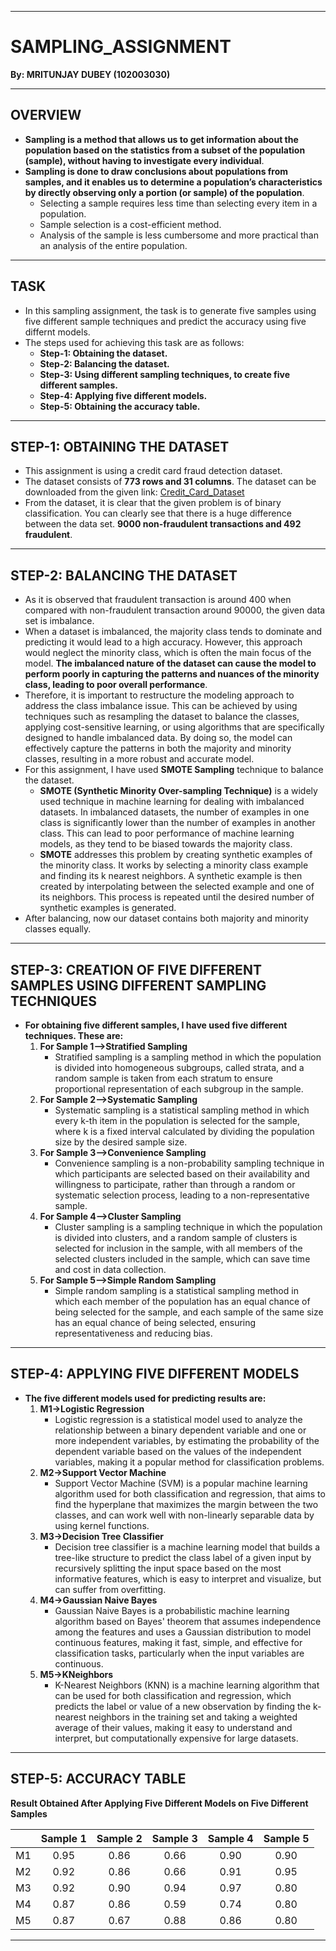 - - - - - - - - - - - - - - - - - - - - - - - - - - - - - - - - - - - - - - - - - - - - - - - - - - - - - - - - - - - - - - - - - - - - - - - - - - - - - - - - - - - -
# SAMPLING_ASSIGNMENT 
**By: MRITUNJAY DUBEY (102003030)**
- - - - - - - - - - - - - - - - - - - - - - - - - - - - - - - - - - - - - - - - - - - - - - - - - - - - - - - - - - - - - - - - - - - - - - - - - - - - - - - - - - - - 
## OVERVIEW
* **Sampling is a method that allows us to get information about the population based on the statistics from a subset of the population (sample), without having to investigate every individual**.
* **Sampling is done to draw conclusions about populations from samples, and it enables us to determine a population’s characteristics by directly observing only a portion (or sample) of the population**. 
  * Selecting a sample requires less time than selecting every item in a population.
  * Sample selection is a cost-efficient method.
  * Analysis of the sample is less cumbersome and more practical than an analysis of the entire population.
- - - - - - - - - - - - - - - - - - - - - - - - - - - - - - - - - - - - - - - - - - - - - - - - - - - - - - - - - - - - - - - - - - - - - - - - - - - - - - - - - - - - 
## TASK
* In this sampling assignment, the task is to generate five samples using five different sample techniques and predict the accuracy using five differnt models.
* The steps used for achieving this task are as follows: 
  * **Step-1: Obtaining the dataset.**
  * **Step-2: Balancing the dataset.** 
  * **Step-3: Using different sampling techniques, to create five different samples.**
  * **Step-4: Applying five different models.**
  * **Step-5: Obtaining the accuracy table.**
- - - - - - - - - - - - - - - - - - - - - - - - - - - - - - - - - - - - - - - - - - - - - - - - - - - - - - - - - - - - - - - - - - - - - - - - - - - - - - - - - - - -
## **STEP-1: OBTAINING THE DATASET**
* This assignment is using a credit card fraud detection dataset.
* The dataset consists of **773 rows and 31 columns**. The dataset can be downloaded from the given link: [Credit_Card_Dataset](https://github.com/mritunjay-07/102003030_Sampling_Assignment/blob/main/Creditcard_data.csv)
* From the dataset, it is clear that the given problem is of binary classification. You can clearly see that there is a huge difference between the data set. **9000 non-fraudulent transactions and 492 fraudulent**.
- - - - - - - - - - - - - - - - - - - - - - - - - - - - - - - - - - - - - - - - - - - - - - - - - - - - - - - - - - - - - - - - - - - - - - - - - - - - - - - - - - - -
## **STEP-2: BALANCING THE DATASET**
* As it is observed that fraudulent transaction is around 400 when compared with non-fraudulent transaction around 90000, the given data set is imbalance.
* When a dataset is imbalanced, the majority class tends to dominate and predicting it would lead to a high accuracy. However, this approach would neglect the minority class, which is often the main focus of the model. **The imbalanced nature of the dataset can cause the model to perform poorly in capturing the patterns and nuances of the minority class, leading to poor overall performance**.
* Therefore, it is important to restructure the modeling approach to address the class imbalance issue. This can be achieved by using techniques such as resampling the dataset to balance the classes, applying cost-sensitive learning, or using algorithms that are specifically designed to handle imbalanced data. By doing so, the model can effectively capture the patterns in both the majority and minority classes, resulting in a more robust and accurate model.
* For this assignment, I have used **SMOTE Sampling** technique to balance the dataset.
  * **SMOTE (Synthetic Minority Over-sampling Technique)** is a widely used technique in machine learning for dealing with imbalanced datasets. In imbalanced datasets, the number of examples in one class is significantly lower than the number of examples in another class. This can lead to poor performance of machine learning models, as they tend to be biased towards the majority class.
  * **SMOTE** addresses this problem by creating synthetic examples of the minority class. It works by selecting a minority class example and finding its k nearest neighbors. A synthetic example is then created by interpolating between the selected example and one of its neighbors. This process is repeated until the desired number of synthetic examples is generated.
* After balancing, now our dataset contains both majority and minority classes equally.
- - - - - - - - - - - - - - - - - - - - - - - - - - - - - - - - - - - - - - - - - - - - - - - - - - - - - - - - - - - - - - - - - - - - - - - - - - - - - - - - - - - -
## **STEP-3: CREATION OF FIVE DIFFERENT SAMPLES USING DIFFERENT SAMPLING TECHNIQUES**
* **For obtaining five different samples, I have used five different techniques. These are:**
  1. **For Sample 1-->Stratified Sampling**
     * Stratified sampling is a sampling method in which the population is divided into homogeneous subgroups, called strata, and a random sample is taken from each stratum to ensure proportional representation of each subgroup in the sample.  
  2. **For Sample 2-->Systematic Sampling**
     * Systematic sampling is a statistical sampling method in which every k-th item in the population is selected for the sample, where k is a fixed interval calculated by dividing the population size by the desired sample size.
  3. **For Sample 3-->Convenience Sampling**
     * Convenience sampling is a non-probability sampling technique in which participants are selected based on their availability and willingness to participate, rather than through a random or systematic selection process, leading to a non-representative sample.
  4. **For Sample 4-->Cluster Sampling**
     * Cluster sampling is a sampling technique in which the population is divided into clusters, and a random sample of clusters is selected for inclusion in the sample, with all members of the selected clusters included in the sample, which can save time and cost in data collection.
  5. **For Sample 5-->Simple Random Sampling**
     * Simple random sampling is a statistical sampling method in which each member of the population has an equal chance of being selected for the sample, and each sample of the same size has an equal chance of being selected, ensuring representativeness and reducing bias.
- - - - - - - - - - - - - - - - - - - - - - - - - - - - - - - - - - - - - - - - - - - - - - - - - - - - - - - - - - - - - - - - - - - - - - - - - - - - - - - - - - - -
## **STEP-4: APPLYING FIVE DIFFERENT MODELS**
* **The five different models used for predicting results are:**
  1. **M1->Logistic Regression**
     * Logistic regression is a statistical model used to analyze the relationship between a binary dependent variable and one or more independent variables, by estimating the probability of the dependent variable based on the values of the independent variables, making it a popular method for classification problems.
  2. **M2->Support Vector Machine**
     * Support Vector Machine (SVM) is a popular machine learning algorithm used for both classification and regression, that aims to find the hyperplane that maximizes the margin between the two classes, and can work well with non-linearly separable data by using kernel functions.
  3. **M3->Decision Tree Classifier**
     * Decision tree classifier is a machine learning model that builds a tree-like structure to predict the class label of a given input by recursively splitting the input space based on the most informative features, which is easy to interpret and visualize, but can suffer from overfitting.
  4. **M4->Gaussian Naive Bayes**
     * Gaussian Naive Bayes is a probabilistic machine learning algorithm based on Bayes' theorem that assumes independence among the features and uses a Gaussian distribution to model continuous features, making it fast, simple, and effective for classification tasks, particularly when the input variables are continuous.
  5. **M5->KNeighbors**
     * K-Nearest Neighbors (KNN) is a machine learning algorithm that can be used for both classification and regression, which predicts the label or value of a new observation by finding the k-nearest neighbors in the training set and taking a weighted average of their values, making it easy to understand and interpret, but computationally expensive for large datasets.
- - - - - - - - - - - - - - - - - - - - - - - - - - - - - - - - - - - - - - - - - - - - - - - - - - - - - - - - - - - - - - - - - - - - - - - - - - - - - - - - - - - -
## **STEP-5: ACCURACY TABLE**
**Result Obtained After Applying Five Different Models on Five Different Samples** 
 
 ||Sample 1|Sample 2|Sample 3|Sample 4|Sample 5|
  | :----: |:--------------------:|:------------:|:------------:|:---------------:|:---------------:|
  | M1 | 0.95 | 0.86 | 0.66 | 0.90 | 0.90 |
  | M2 | 0.92 | 0.86  | 0.66 | 0.91 | 0.95 |
  | M3 | 0.92 | 0.90 | 0.94 | 0.97 | 0.80 |
  | M4 | 0.87 | 0.86  | 0.59 | 0.74 | 0.80 | 
  | M5 | 0.87 | 0.67 | 0.88 | 0.86 | 0.80 | 
- - - - - - - - - - - - - - - - - - - - - - - - - - - - - - - - - - - - - - - - - - - - - - - - - - - - - - - - - - - - - - - - - - - - - - - - - - - - - - - - - - - -
